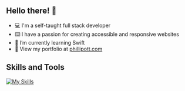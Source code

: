 ## Hello there! 👋

- 💻 I'm a self-taught full stack developer
- ⌨️ I have a passion for creating accessible and responsive websites
- 🌱 I’m currently learning Swift
- 💼 View my portfolio at [phillipott.com](https://www.phillipott.com)



## Skills and Tools
[![My Skills](https://skillicons.dev/icons?i=html,css,js,react,nodejs,mongodb,firebase,webpack,git)](https://skillicons.dev)
